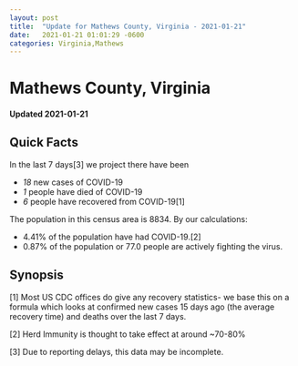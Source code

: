 ```yaml
---
layout: post
title:  "Update for Mathews County, Virginia - 2021-01-21"
date:   2021-01-21 01:01:29 -0600
categories: Virginia,Mathews
---
```


# Mathews County, Virginia
#### Updated 2021-01-21

## Quick Facts

In the last 7 days[3] we project there have been
- *18* new cases of COVID-19
- *1* people have died of COVID-19
- *6* people have recovered from COVID-19[1]

The population in this census area is 8834. By our calculations:
- 4.41% of the population have had COVID-19.[2]
- 0.87% of the population or 77.0 people are actively fighting the virus.

## Synopsis




[1] Most US CDC offices do give any recovery statistics- we base this on a formula which looks at confirmed new cases
15 days ago (the average recovery time) and deaths over the last 7 days.

[2] Herd Immunity is thought to take effect at around ~70-80%

[3] Due to reporting delays, this data may be incomplete.
 
    